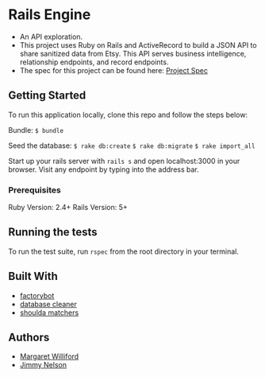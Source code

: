 # Rails Engine

* An API exploration.
* This project uses Ruby on Rails and ActiveRecord to build a JSON API to share sanitized data from Etsy. This API serves business intelligence, relationship endpoints, and record endpoints.
* The spec for this project can be found here: [Project Spec](http://backend.turing.io/module3/projects/rails_engine)

## Getting Started

To run this application locally, clone this repo and follow the steps below:

Bundle:
`$ bundle`

Seed the database:
`$ rake db:create`
`$ rake db:migrate`
`$ rake import_all`

Start up your rails server with `rails s`
and open localhost:3000 in your browser. Visit any endpoint by typing into the address bar.

### Prerequisites

Ruby Version: 2.4+
Rails Version: 5+

## Running the tests

To run the test suite, run `rspec` from the root directory in your terminal.

## Built With

* [factorybot](https://github.com/thoughtbot/factory_bot)
* [database cleaner](https://github.com/DatabaseCleaner/database_cleaner)
* [shoulda matchers](https://github.com/thoughtbot/shoulda-matchers)

## Authors
* [Margaret Williford](https://github.com/lilwillifo)
* [Jimmy Nelson](https://github.com/jamesrnelson)
